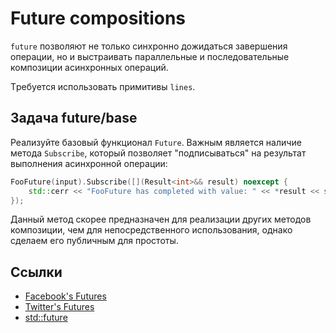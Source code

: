 # Future compositions

`future` позволяют не только синхронно дожидаться завершения операции, но и выстраивать параллельные и последовательные композиции асинхронных операций.

Tребуется использовать примитивы `lines`.

## Задача future/base

Реализуйте базовый функционал `Future`. Важным является наличие метода `Subscribe`, который позволяет "подписываться" на результат выполнения асинхронной операции:
```cpp
FooFuture(input).Subscribe([](Result<int>&& result) noexcept {
    std::cerr << "FooFuture has completed with value: " << *result << std::endl;
});
```
Данный метод скорее предназначен для реализации других методов композиции, чем для непосредственного использования, однако сделаем его публичным для простоты.

## Ссылки

- [Facebook's Futures](https://engineering.fb.com/2015/06/19/developer-tools/futures-for-c-11-at-facebook/)
- [Twitter's Futures](https://twitter.github.io/finagle/guide/Futures.html)
- [std::future](https://en.cppreference.com/w/cpp/thread/future)
